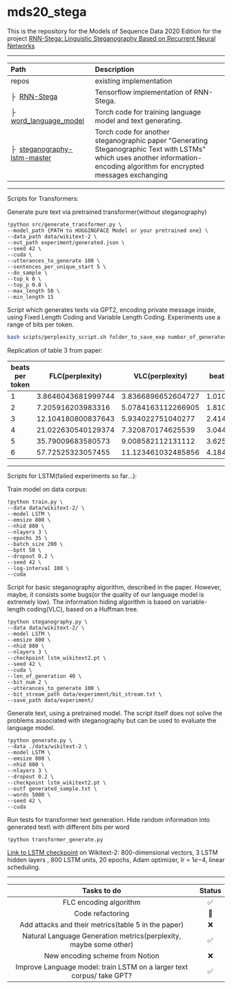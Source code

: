 # mds20_stega
This is the repository for the Models of Sequence Data 2020 Edition for the project [RNN-Stega: Linguistic Steganography Based on Recurrent Neural Networks](http://static.tongtianta.site/paper_pdf/899f6470-c222-11e9-9474-00163e08bb86.pdf)

---
| Path  | Description
| :---  | :----------
| repos | existing implementation
| &boxvr;&nbsp; [RNN-Stega](https://github.com/YangzlTHU/RNN-Stega) | Tensorflow implementation of RNN-Stega.
| &boxvr;&nbsp; [word_language_model](https://github.com/pytorch/examples/tree/master/word_language_model) | Torch code for training language model and text generating.
| &boxvr;&nbsp; [steganography-lstm-master](https://github.com/tbfang/steganography-lstm) | Torch code for another steganographic paper "Generating Steganographic Text with LSTMs" which uses another information-encoding algorithm for encrypted messages exchanging

---
Scripts for Transformers:

Generate pure text via pretrained transformer(without steganography)
```console
!python src/generate_transformer.py \
--model_path {PATH to HUGGINGFACE Model or your pretrained one} \
--data_path data/wikitext-2 \
--out_path experiment/generated.json \
--seed 42 \
--cuda \
--utterances_to_generate 100 \
--sentences_per_unique_start 5 \
--do_sample \
--top_k 0 \
--top_p 0.8 \
--max_length 50 \
--min_length 15
```

Script which generates texts via GPT2, encoding private message inside, using Fixed Length Coding and Variable Length Coding. Experiments use a range of bits per token.

```bash
bash scipts/perplexity_script.sh folder_to_save_exp number_of_generated_utt_per_each_experiment
```

Replication of table $3$ from paper:

| beats per token | FLC(perplexity)    | VLC(perplexity)    | beats per token(VLC) |
|---|--------------------|--------------------|----------------------|
| 1 | 3.8646043681999744 | 3.8366896652604727 | 1.0101010101010102   |
| 2 | 7.205916203983316  | 5.0784163112266905 | 1.8108396863625664   |
| 3 | 12.104180800837643 | 5.934022751040277  | 2.414234325583641    |
| 4 | 21.022630540129374 | 7.320870174625539  | 3.044510747122937    |
| 5 | 35.79009683580573  | 9.008582112131112  | 3.62515860068878     |
| 6 | 57.72525323057455  | 11.123461032485856 | 4.184625685232456    |

---
Scripts for LSTM(failed experiments so far...):

Train model on data corpus:
```console
!python train.py \
--data data/wikitext-2/ \
--model LSTM \
--emsize 800 \
--nhid 800 \
--nlayers 3 \
--epochs 35 \
--batch_size 200 \
--bptt 50 \
--dropout 0.2 \
--seed 42 \
--log-interval 100 \
--cuda
```

Script for basic steganography algorithm, described in the paper. However, maybe, it consists some bugs(or the quality of our language model is extremely low). The information hiding algorithm is based on variable-length coding(VLC), based on a Huffman tree.
```console
!python steganography.py \
--data data/wikitext-2/ \
--model LSTM \
--emsize 800 \
--nhid 800 \
--nlayers 3 \
--checkpoint lstm_wikitext2.pt \
--seed 42 \
--cuda \
--len_of_generation 40 \
--bit_num 2 \
--utterances_to_generate 100 \
--bit_stream_path data/experiment/bit_stream.txt \
--save_path data/experiment/
```

Generate text, using a pretrained model. The script itself does not solve the problems associated with steganography but can be used to evaluate the language model.
```console
!python generate.py \
--data ./data/wikitext-2 \
--model LSTM \
--emsize 800 \
--nhid 800 \
--nlayers 3 \
--dropout 0.2 \
--checkpoint lstm_wikitext2.pt \
--outf generated_sample.txt \
--words 5000 \
--seed 42 \
--cuda
```

Run tests for transformer text generation. Hide random information into generated text\\
with different bits per word
```console
!python transformer_generate.py
```

[Link to LSTM checkpoint](https://drive.google.com/file/d/1KALhEWSYobpav_eDgn58Otjob09fpy4m/view?usp=sharing) on Wikitext-2: $800$-dimensional vectors, $3$ LSTM hidden layers , $800$ LSTM units, $20$ epochs, Adam optimizer, lr = $1e{-4}$, linear scheduling.

---

|                              Tasks to do                              | Status |
|:---------------------------------------------------------------------:|:------:|
|                         FLC encoding algorithm                        |    ✅   |
|                            Code refactoring                           |    🌚   |
|          Add attacks and their metrics(table 5 in the paper)          |    ❌   |
|   Natural Language Generation metrics(perplexity, maybe some other)   |    ✅   |
|                    New encoding scheme from Notion                    |    ❌   |
| Improve Language model: train LSTM on a larger text corpus/ take GPT? |    ✅   |
